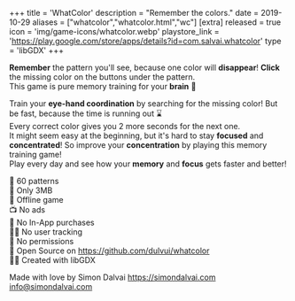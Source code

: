+++
title = 'WhatColor'
description = "Remember the colors."
date = 2019-10-29
aliases = ["whatcolor","whatcolor.html","wc"]
[extra]
released = true
icon = 'img/game-icons/whatcolor.webp'
playstore_link = 'https://play.google.com/store/apps/details?id=com.salvai.whatcolor'
type = 'libGDX'
+++

<b>Remember</b> the pattern you'll see, because one color will <b>disappear</b>!
<b>Click</b> the missing color on the buttons under the pattern.  
This game is pure memory training for your <b>brain</b> 🧠

Train your <b>eye-hand coordination</b> by searching for the missing color!
But be fast, because the time is running out ⌛  
Every correct color gives you 2 more seconds for the next one.   
It might seem easy at the beginning, but it's hard to stay <b>focused</b> and <b>concentrated</b>! 
So improve your <b>concentration</b> by playing this memory training game!  
Play every day and see how your <b>memory</b> and <b>focus</b> gets faster and better!

🌈 60 patterns  
💾 Only 3MB  
📡 Offline game  
📺 No ads  
💸 No In-App purchases  
🕵️‍♀️ No user tracking  
🛑 No permissions  
📖 Open Source on https://github.com/dulvui/whatcolor  
👨‍💻 Created with libGDX  

Made with love by Simon Dalvai
https://simondalvai.com
info@simondalvai.com